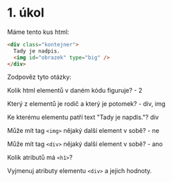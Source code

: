 # 1. úkol

Máme tento kus html:

```html
<div class="kontejner">
  Tady je nadpis.
  <img id="obrazek" type="big" />
</div>
```

Zodpověz tyto otázky:

Kolik html elementů v daném kódu figuruje? - 2

Který z elementů je rodič a který je potomek? - div, img

Ke kterému elementu patří text "Tady je napdis."? div

Může mít tag `<img>` nějaký další element v sobě? - ne

Může mít tag `<div>` nějaký další element v sobě? - ano

Kolik atributů má `<h1>`?

Vyjmenuj atributy elementu `<div>` a jejich hodnoty.
